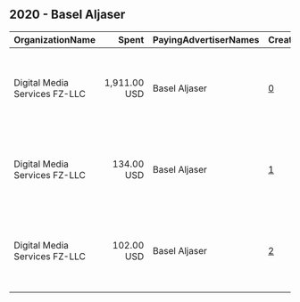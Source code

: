 ## 2020 - Basel Aljaser 
|OrganizationName|Spent|PayingAdvertiserNames|CreativeUrls|Impressions|Genders|AgeBrackets|CountryCodes|BillingAddresses|CandidateBallotInformation|
|:---|---:|:---|:---|---:|:---|:---|:---|:---|:---|
|Digital Media Services FZ-LLC|1,911.00 USD|Basel Aljaser|[0](https://www.snap.com/political-ads/asset/52ea072190f0b59e1b1bd9b3acd2279208767ad13344ad3d23be9e0550ea0b15?mediaType=jpg)|1,591,584||21+|kuwait|"Media City, Knowledge Village, Choueiri Group Building,Dubai ,251589 - Dubai - U.A.E,AE"||
|Digital Media Services FZ-LLC|134.00 USD|Basel Aljaser|[1](https://www.snap.com/political-ads/asset/f17b00d3e919367e4407204368adc63527ea80d4a22951a261bbbd609b7b29d6?mediaType=mp4)|111,513||24+|kuwait|"Media City, Knowledge Village, Choueiri Group Building,Dubai ,251589 - Dubai - U.A.E,AE"|Basel AlJaser|
|Digital Media Services FZ-LLC|102.00 USD|Basel Aljaser|[2](https://www.snap.com/political-ads/asset/d928ff778b9b75994c158ce2ed56f79f8c41d6c7a4448fc1b7a79a054ed7fdaa?mediaType=mp4)|84,687||24+|kuwait|"Media City, Knowledge Village, Choueiri Group Building,Dubai ,251589 - Dubai - U.A.E,AE"|Basel AlJaser|
